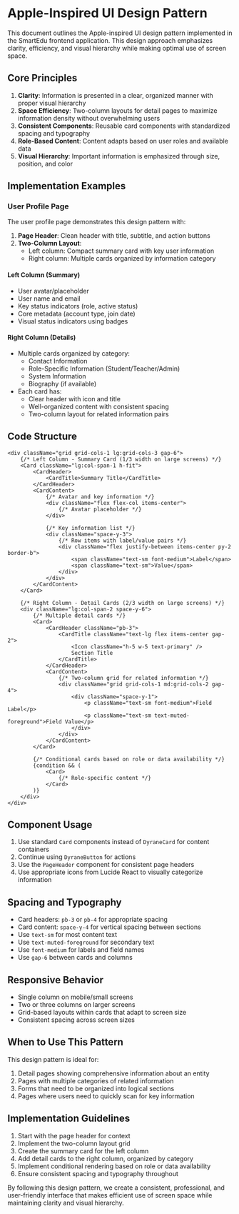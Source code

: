 # Apple-Inspired UI Design Pattern

This document outlines the Apple-inspired UI design pattern implemented in the SmartEdu frontend application. This design approach emphasizes clarity, efficiency, and visual hierarchy while making optimal use of screen space.

## Core Principles

1. **Clarity**: Information is presented in a clear, organized manner with proper visual hierarchy
2. **Space Efficiency**: Two-column layouts for detail pages to maximize information density without overwhelming users
3. **Consistent Components**: Reusable card components with standardized spacing and typography
4. **Role-Based Content**: Content adapts based on user roles and available data
5. **Visual Hierarchy**: Important information is emphasized through size, position, and color

## Implementation Examples

### User Profile Page

The user profile page demonstrates this design pattern with:

1. **Page Header**: Clean header with title, subtitle, and action buttons
2. **Two-Column Layout**:
   - Left column: Compact summary card with key user information
   - Right column: Multiple cards organized by information category

#### Left Column (Summary)

- User avatar/placeholder
- User name and email
- Key status indicators (role, active status)
- Core metadata (account type, join date)
- Visual status indicators using badges

#### Right Column (Details)

- Multiple cards organized by category:
  - Contact Information
  - Role-Specific Information (Student/Teacher/Admin)
  - System Information
  - Biography (if available)
- Each card has:
  - Clear header with icon and title
  - Well-organized content with consistent spacing
  - Two-column layout for related information pairs

## Code Structure

```tsx
<div className="grid grid-cols-1 lg:grid-cols-3 gap-6">
    {/* Left Column - Summary Card (1/3 width on large screens) */}
    <Card className="lg:col-span-1 h-fit">
        <CardHeader>
            <CardTitle>Summary Title</CardTitle>
        </CardHeader>
        <CardContent>
            {/* Avatar and key information */}
            <div className="flex flex-col items-center">
                {/* Avatar placeholder */}
            </div>
            
            {/* Key information list */}
            <div className="space-y-3">
                {/* Row items with label/value pairs */}
                <div className="flex justify-between items-center py-2 border-b">
                    <span className="text-sm font-medium">Label</span>
                    <span className="text-sm">Value</span>
                </div>
            </div>
        </CardContent>
    </Card>
    
    {/* Right Column - Detail Cards (2/3 width on large screens) */}
    <div className="lg:col-span-2 space-y-6">
        {/* Multiple detail cards */}
        <Card>
            <CardHeader className="pb-3">
                <CardTitle className="text-lg flex items-center gap-2">
                    <Icon className="h-5 w-5 text-primary" />
                    Section Title
                </CardTitle>
            </CardHeader>
            <CardContent>
                {/* Two-column grid for related information */}
                <div className="grid grid-cols-1 md:grid-cols-2 gap-4">
                    <div className="space-y-1">
                        <p className="text-sm font-medium">Field Label</p>
                        <p className="text-sm text-muted-foreground">Field Value</p>
                    </div>
                </div>
            </CardContent>
        </Card>
        
        {/* Conditional cards based on role or data availability */}
        {condition && (
            <Card>
                {/* Role-specific content */}
            </Card>
        )}
    </div>
</div>
```

## Component Usage

1. Use standard `Card` components instead of `DyraneCard` for content containers
2. Continue using `DyraneButton` for actions
3. Use the `PageHeader` component for consistent page headers
4. Use appropriate icons from Lucide React to visually categorize information

## Spacing and Typography

- Card headers: `pb-3` or `pb-4` for appropriate spacing
- Card content: `space-y-4` for vertical spacing between sections
- Use `text-sm` for most content text
- Use `text-muted-foreground` for secondary text
- Use `font-medium` for labels and field names
- Use `gap-6` between cards and columns

## Responsive Behavior

- Single column on mobile/small screens
- Two or three columns on larger screens
- Grid-based layouts within cards that adapt to screen size
- Consistent spacing across screen sizes

## When to Use This Pattern

This design pattern is ideal for:

1. Detail pages showing comprehensive information about an entity
2. Pages with multiple categories of related information
3. Forms that need to be organized into logical sections
4. Pages where users need to quickly scan for key information

## Implementation Guidelines

1. Start with the page header for context
2. Implement the two-column layout grid
3. Create the summary card for the left column
4. Add detail cards to the right column, organized by category
5. Implement conditional rendering based on role or data availability
6. Ensure consistent spacing and typography throughout

By following this design pattern, we create a consistent, professional, and user-friendly interface that makes efficient use of screen space while maintaining clarity and visual hierarchy.
